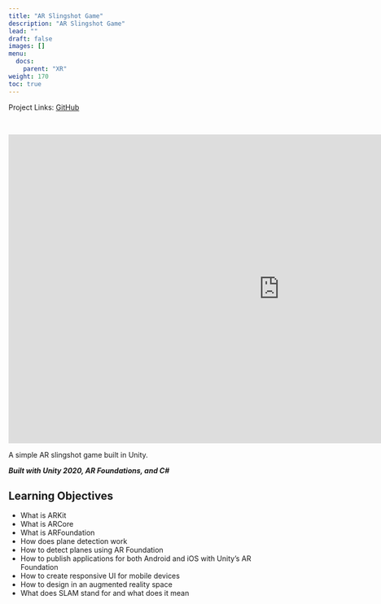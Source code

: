 ```yaml
---
title: "AR Slingshot Game"
description: "AR Slingshot Game"
lead: ""
draft: false
images: []
menu:
  docs:
    parent: "XR"
weight: 170
toc: true
---
```


Project Links: [GitHub](https://github.com/peytonbrsmith/holbertonschool-unity/tree/main/0x0C-unity-ar_slingshot_game)

<br />
<p align="center">
  <iframe width="1064" height="608" src="https://www.youtube.com/embed/SsJRG3HQ1y8" title="YouTube video player" frameborder="0" allow="accelerometer; autoplay; clipboard-write; encrypted-media; gyroscope; picture-in-picture" allowfullscreen></iframe>
</p>

A simple AR slingshot game built in Unity.

***Built with Unity 2020, AR Foundations, and C#***

## Learning Objectives

* What is ARKit
* What is ARCore
* What is ARFoundation
* How does plane detection work
* How to detect planes using AR Foundation
* How to publish applications for both Android and iOS with Unity’s AR Foundation
* How to create responsive UI for mobile devices
* How to design in an augmented reality space
* What does SLAM stand for and what does it mean
